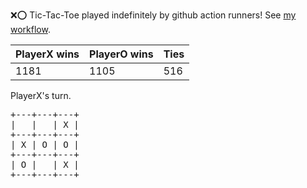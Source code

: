 :x::o: Tic-Tac-Toe played indefinitely by github action runners! See [my workflow](.github/workflows/play.yaml).

|PlayerX wins|PlayerO wins|Ties|
|-|-|-|
|1181|1105|516|

PlayerX's turn.

<pre>
+---+---+---+
|   |   | X |
+---+---+---+
| X | O | O |
+---+---+---+
| O |   | X |
+---+---+---+
</pre>